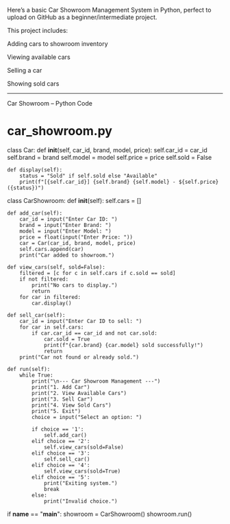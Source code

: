 Here’s a basic Car Showroom Management System in Python, perfect to upload on GitHub as a beginner/intermediate project.

This project includes:

Adding cars to showroom inventory

Viewing available cars

Selling a car

Showing sold cars



---

Car Showroom – Python Code

# car_showroom.py

class Car:
    def __init__(self, car_id, brand, model, price):
        self.car_id = car_id
        self.brand = brand
        self.model = model
        self.price = price
        self.sold = False

    def display(self):
        status = "Sold" if self.sold else "Available"
        print(f"[{self.car_id}] {self.brand} {self.model} - ${self.price} ({status})")


class CarShowroom:
    def __init__(self):
        self.cars = []

    def add_car(self):
        car_id = input("Enter Car ID: ")
        brand = input("Enter Brand: ")
        model = input("Enter Model: ")
        price = float(input("Enter Price: "))
        car = Car(car_id, brand, model, price)
        self.cars.append(car)
        print("Car added to showroom.")

    def view_cars(self, sold=False):
        filtered = [c for c in self.cars if c.sold == sold]
        if not filtered:
            print("No cars to display.")
            return
        for car in filtered:
            car.display()

    def sell_car(self):
        car_id = input("Enter Car ID to sell: ")
        for car in self.cars:
            if car.car_id == car_id and not car.sold:
                car.sold = True
                print(f"{car.brand} {car.model} sold successfully!")
                return
        print("Car not found or already sold.")

    def run(self):
        while True:
            print("\n--- Car Showroom Management ---")
            print("1. Add Car")
            print("2. View Available Cars")
            print("3. Sell Car")
            print("4. View Sold Cars")
            print("5. Exit")
            choice = input("Select an option: ")

            if choice == '1':
                self.add_car()
            elif choice == '2':
                self.view_cars(sold=False)
            elif choice == '3':
                self.sell_car()
            elif choice == '4':
                self.view_cars(sold=True)
            elif choice == '5':
                print("Exiting system.")
                break
            else:
                print("Invalid choice.")


if __name__ == "__main__":
    showroom = CarShowroom()
    showroom.run()
